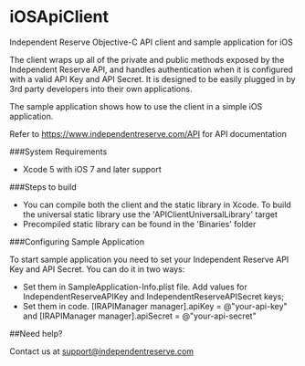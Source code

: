 iOSApiClient
============

Independent Reserve Objective-C API client and sample application for iOS

The client wraps up all of the private and public methods exposed by the Independent Reserve API, and handles authentication when it is configured with a valid API Key and API Secret.
It is designed to be easily plugged in by 3rd party developers into their own applications.

The sample application shows how to use the client in a simple iOS application.

Refer to https://www.independentreserve.com/API  for API documentation

###System Requirements

* Xcode 5 with iOS 7 and later support

###Steps to build

* You can compile both the client and the static library in Xcode. To build the universal static library use the 'APIClientUniversalLibrary' target
* Precompiled static library can be found in the 'Binaries' folder

###Configuring Sample Application

To start sample application you need to set your Independent Reserve API Key and API Secret. You can do it in two ways:

* Set them in SampleApplication-Info.plist file. Add values for IndependentReserveAPIKey and IndependentReserveAPISecret keys;
* Set them in code. [IRAPIManager manager].apiKey = @"your-api-key" and [IRAPIManager manager].apiSecret = @"your-api-secret"



##Need help?

Contact us at support@independentreserve.com
